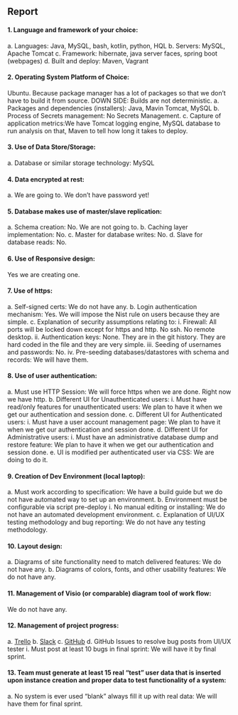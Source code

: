 ## Report

#### 1. Language and framework of your choice:
a. Languages: Java, MySQL, bash, kotlin, python, HQL
b. Servers: MySQL, Apache Tomcat
c. Framework: hibernate, java server faces, spring boot (webpages)
d. Built and deploy: Maven, Vagrant

#### 2. Operating System Platform of Choice: 
Ubuntu. Because package manager has a lot of packages so that we don’t have to build it from source. 
DOWN SIDE: Builds are not deterministic.
a. Packages and dependencies (installers): Java, Mavin Tomcat, MySQL
b. Process of Secrets management: No Secrets Management.
c. Capture of application metrics:We have Tomcat logging engine, MySQL database to run analysis on that, Maven to tell how long it takes to deploy.

#### 3. Use of Data Store/Storage: 
a. Database or similar storage technology: MySQL

#### 4. Data encrypted at rest:
a. We are going to. We don’t have password yet!

#### 5. Database makes use of master/slave replication:
a. Schema creation: No. We are not going to.
b. Caching layer implementation: No.
c. Master for database writes: No.
d. Slave for database reads: No.

#### 6. Use of Responsive design:
Yes we are creating one. 

#### 7. Use of https:
a. Self-signed certs: We do not have any.
b. Login authentication mechanism: Yes. We will impose the Nist rule on users because they are simple.
c. Explanation of security assumptions relating to:
i. Firewall: All ports will be locked down except for https and http. No ssh. No remote desktop.
ii. Authentication keys: None. They are in the git history. They are hard coded in the file and they are very simple.
iii. Seeding of usernames and passwords: No.
iv. Pre-seeding databases/datastores with schema and records: We will have them.

#### 8. Use of user authentication: 
a. Must use HTTP Session: We will force https when we are done. Right now we have http.
b. Different UI for Unauthenticated users:
i. Must have read/only features for unauthenticated users: We plan to have it when we get our authentication and session done.
c. Different UI for Authenticated users: 
i. Must have a user account management page: We plan to have it when we get our authentication and session done.
d. Different UI for Administrative users:
i. Must have an administrative database dump and restore feature: We plan to have it when we get our authentication and session done.
e. UI is modified per authenticated user via CSS: We are doing to do it.

#### 9. Creation of Dev Environment (local laptop):
a. Must work according to specification: We have a build guide but we do not have automated way to set up an environment. 
b. Environment must be configurable via script pre-deploy
i. No manual editing or installing: We do not have an automated development environment.
c. Explanation of UI/UX testing methodology and bug reporting: We do not have any testing methodology. 

#### 10. Layout design: 
a. Diagrams of site functionality need to match delivered features: We do not have any.
b. Diagrams of colors, fonts, and other usability features: We do not have any.

#### 11. Management of Visio (or comparable) diagram tool of work flow:
We do not have any.

#### 12. Management of project progress:
a. [Trello](https://trello.com/b/03OdRjtq/2019-team-07f)
b. [Slack](https://itmt-430-group.slack.com)
c. [GitHub](https://github.com/illinoistech-itm/2019-team-07f)
d. GitHub Issues to resolve bug posts from UI/UX tester
i. Must post at least 10 bugs in final sprint: We will have it by final sprint.

#### 13. Team must generate at least 15 real “test” user data that is inserted upon instance creation and proper data to test functionality of a system:
a. No system is ever used “blank” always fill it up with real data: We will have them for final sprint. 